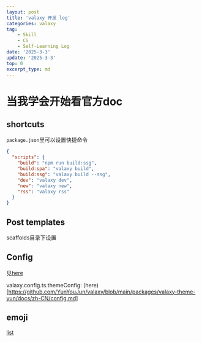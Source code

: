 ```yaml
---
layout: post
title: 'valaxy 开发 log'
categories: valaxy
tag:
    - Skill
    - CS
    - Self-Learning Log
date: '2025-3-3'
update: '2025-3-3'
top: 0
excerpt_type: md
---
```

# 当我学会开始看官方doc
## shortcuts
`package.json`里可以设置快捷命令
```json
{
  "scripts": {
    "build": "npm run build:ssg",
    "build:spa": "valaxy build",
    "build:ssg": "valaxy build --ssg",
    "dev": "valaxy dev",
    "new": "valaxy new",
    "rss": "valaxy rss"
  }
}
```
## Post templates
scaffolds目录下设置

## Config
见[here](https://github.com/YunYouJun/valaxy/blob/main/packages/valaxy/types/config.ts#L188)

valaxy.config.ts.themeConfig: (here)[https://github.com/YunYouJun/valaxy/blob/main/packages/valaxy-theme-yun/docs/zh-CN/config.md]

## emoji
[list](https://github.com/markdown-it/markdown-it-emoji/blob/master/lib/data/full.mjs)

